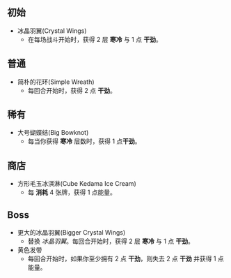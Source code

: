 ## 初始

- 冰晶羽翼(Crystal Wings)
  - 在每场战斗开始时，获得 2 层 **寒冷** 与 1 点 **干劲**。

## 普通

- 简朴的花环(Simple Wreath)
  - 每回合开始时，获得 2 点 **干劲**。

## 稀有

- 大号蝴蝶结(Big Bowknot)
  - 每当你获得 **寒冷** 层数时，获得 1 点**干劲**。

## 商店

- 方形毛玉冰淇淋(Cube Kedama Ice Cream)
  - 每 **消耗** 4 张牌，获得 1 点能量。

## Boss

- 更大的冰晶羽翼(Bigger Crystal Wings)
  - 替换 *冰晶羽翼*。每回合开始时，获得 2 层 **寒冷** 与 1 点 **干劲**。
- 黄色发带
  - 每回合开始时，如果你至少拥有 2 点 **干劲**，则失去 2 点 **干劲** 并获得 1 点能量。